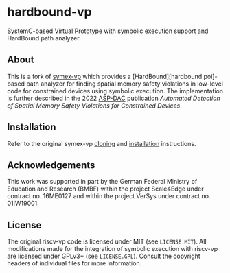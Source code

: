 # hardbound-vp

SystemC-based Virtual Prototype with symbolic execution support and HardBound path analyzer.

## About

This is a fork of [symex-vp][symex-vp github] which provides a
[HardBound][hardbound poi]-based path analyzer for finding spatial
memory safety violations in low-level code for constrained devices using
symbolic execution. The implementation is further described in the 2022
[ASP-DAC][asp-dac web] publication *Automated Detection of Spatial
Memory Safety Violations for Constrained Devices*.

## Installation

Refer to the original symex-vp [cloning][symex-vp clone] and
[installation][symex-vp install] instructions.

## Acknowledgements

This work was supported in part by the German Federal Ministry of
Education and Research (BMBF) within the project Scale4Edge under
contract no. 16ME0127 and within the project VerSys under contract
no. 01IW19001.

## License

The original riscv-vp code is licensed under MIT (see `LICENSE.MIT`).
All modifications made for the integration of symbolic execution with
riscv-vp are licensed under GPLv3+ (see `LICENSE.GPL`). Consult the
copyright headers of individual files for more information.

[riscv-vp github]: https://github.com/agra-uni-bremen/riscv-vp
[wikipedia symex]: https://en.wikipedia.org/wiki/Symbolic_execution
[z3 repo]: https://github.com/Z3Prover/z3
[llvm website]: https://llvm.org/
[cmake website]: https://cmake.org/
[boost website]: https://www.boost.org/
[sifive hifive1]: https://www.sifive.com/boards/hifive1
[riot website]: https://riot-os.org/
[zephyr website]: https://riot-os.org/
[riscv-compliance github]: https://github.com/riscv/riscv-compliance/
[symex-vp github]: https://github.com/agra-uni-bremen/symex-vp
[symex-vp clone]: https://github.com/agra-uni-bremen/symex-vp/blob/7fd4dbaba2dac28b9c51fd1c3edfa78ac112c668/README.md#cloning
[symex-vp install]: https://github.com/agra-uni-bremen/symex-vp/blob/7fd4dbaba2dac28b9c51fd1c3edfa78ac112c668/README.md#installation
[hardbound doi]: https://doi.org/10.1145/1353535.1346295
[asp-dac web]: https://aspdac2022.github.io/index.html
